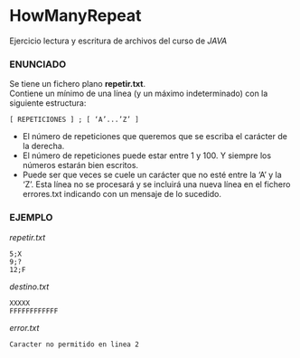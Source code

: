 # HowManyRepeat
Ejercicio lectura y escritura de archivos del curso de *JAVA*

### ENUNCIADO
Se tiene un fichero plano **repetir.txt**.<br>
Contiene un mínimo de una línea (y un máximo indeterminado) con la siguiente estructura:

`[ REPETICIONES ] ; [ ‘A’...’Z’ ]`

- El número de repeticiones que queremos que se escriba el carácter de la derecha.
- El número de repeticiones puede estar entre 1 y 100. Y siempre los números estarán bien escritos.
- Puede ser que veces se cuele un carácter que no esté entre la ‘A’ y la ‘Z’. Esta línea no se procesará y se incluirá una nueva línea en el fichero errores.txt indicando con un mensaje de lo sucedido.

### EJEMPLO
*repetir.txt*
```
5;X
9;?
12;F
```

*destino.txt*
```
XXXXX
FFFFFFFFFFFF
```

*error.txt*
```
Caracter no permitido en linea 2
```
